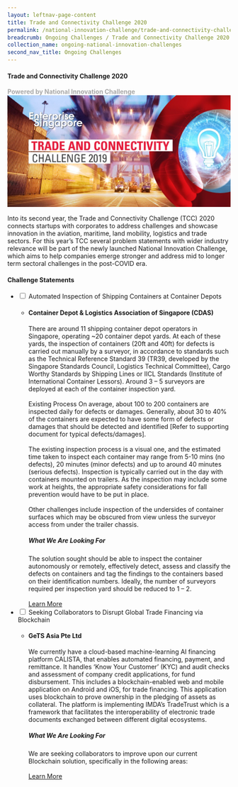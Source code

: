 ```yaml
---
layout: leftnav-page-content
title: Trade and Connectivity Challenge 2020
permalink: /national-innovation-challenge/trade-and-connectivity-challenge-2020
breadcrumb: Ongoing Challenges / Trade and Connectivity Challenge 2020
collection_name: ongoing-national-innovation-challenges
second_nav_title: Ongoing Challenges
---
```

#### Trade and Connectivity Challenge 2020
<font color="#a9a9a9"><b>Powered by National Innovation Challenge</b></font>
[![1](/images/TCC2019.jpg)](http://tradeandconnectivity.innovation-challenge.sg)

Into its second year, the Trade and Connectivity Challenge (TCC) 2020 connects startups with corporates to address challenges and showcase innovation in the aviation, maritime, land mobility, logistics and trade sectors. For this year’s TCC  several problem statements with wider industry relevance will be part of the newly launched National Innovation Challenge, which aims to help companies emerge stronger and address mid to longer term sectoral challenges in the post-COVID era. 

<!-- start of wrapper div -->
<!-- start of first drop down box -->
<div id="wrapper"> 
  <h4> Challenge Statements </h4>
<ul>
  <li>
    <input type="checkbox" id="list-item-1">
    <label for="list-item-1" class="first">Automated Inspection of Shipping Containers at Container Depots</label>
        <ul>
          <li><b><h4>Container Depot & Logistics Association of Singapore (CDAS)</h4></b> There are around 11 shipping container depot operators in Singapore, operating ~20 container depot yards. At each of these yards, the inspection of containers (20ft and 40ft) for defects is carried out manually by a surveyor, in accordance to standards such as the Technical Reference Standard 39 (TR39, developed by the Singapore Standards Council, Logistics Technical Committee), Cargo Worthy Standards by Shipping Lines or IICL Standards (Institute of International Container Lessors). Around 3 – 5 surveyors are deployed at each of the container inspection yard.
<br><br>
Existing Process
On average, about 100 to 200 containers are inspected daily for defects or damages. Generally, about 30 to 40% of the containers are expected to have some form of defects or damages that should be detected and identified [Refer to supporting document for typical defects/damages].
<br><br>
The existing inspection process is a visual one, and the estimated time taken to inspect each container may range from 5-10 mins (no defects), 20 minutes (minor defects) and up to around 40 minutes (serious defects). Inspection is typically carried out in the day with containers mounted on trailers. As the inspection may include some work at heights, the appropriate safety considerations for fall prevention would have to be put in place.
<br><br>
Other challenges include inspection of the undersides of container surfaces which may be obscured from view unless the surveyor access from under the trailer chassis.
            <h5>What We Are Looking For</h5>
The solution sought should be able to inspect the container autonomously or remotely, effectively detect, assess and classify the defects on containers and tag the findings to the containers based on their identification numbers. Ideally, the number of surveyors required per inspection yard should be reduced to 1 – 2. 
<br><br>
<a href="/national-innovation-challenge/imda-national-innovation-challenge/problem-statement-1" target="_blank" >Learn More</a>
      </li>
     </ul>
   </li>
<!-- end of first drop down box -->
<!-- start of first drop down box -->
    <li>
    <input type="checkbox" id="list-item-2">
    <label for="list-item-2">Seeking Collaborators to Disrupt Global Trade Financing via Blockchain</label>
      <ul>
        <li><b><h4>GeTS Asia Pte Ltd</h4></b>
        We currently have a cloud-based machine-learning AI financing platform CALISTA, that enables automated financing, payment, and remittance. It handles ‘Know Your Customer’ (KYC) and audit checks and assessment of company credit applications, for fund disbursement. This includes a blockchain-enabled web and mobile application on Android and iOS, for trade financing. This application uses blockchain to prove ownership in the pledging of assets as collateral. The platform is implementing IMDA’s TradeTrust which is a framework that facilitates the interoperability of electronic trade documents exchanged between different digital ecosystems.
        <h5>What We Are Looking For</h5>
We are seeking collaborators to improve upon our current Blockchain solution, specifically in the following areas:
<br><br>
<a href="http://tradeandconnectivity.innovation-challenge.sg" target="_blank" >Learn More</a>
        </li>
      </ul>
    </li>
<!-- end of second drop down box -->
  </ul>
</div>
<!-- end of wrapper div -->
